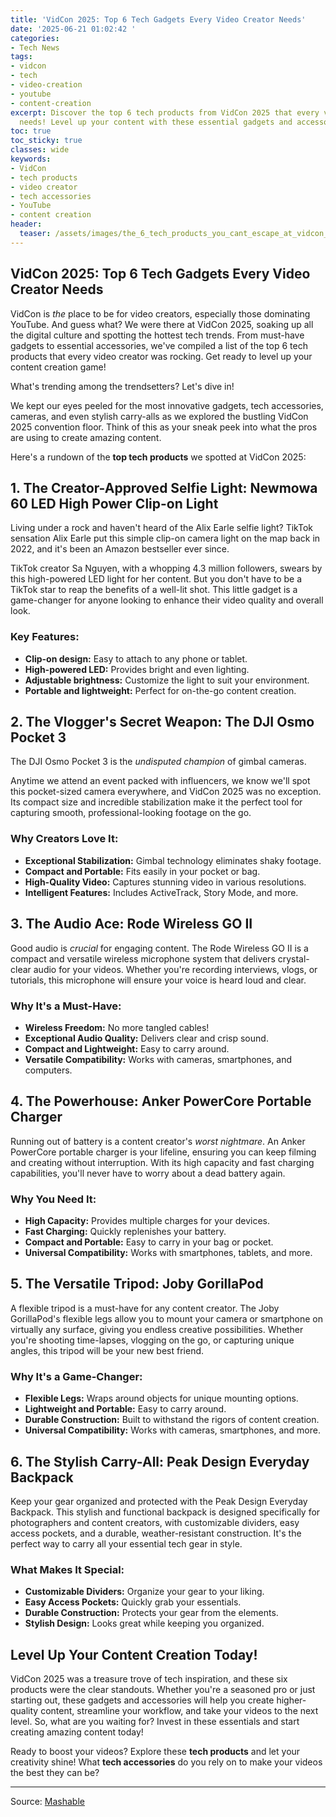 ```yaml
---
title: 'VidCon 2025: Top 6 Tech Gadgets Every Video Creator Needs'
date: '2025-06-21 01:02:42 '
categories:
- Tech News
tags:
- vidcon
- tech
- video-creation
- youtube
- content-creation
excerpt: Discover the top 6 tech products from VidCon 2025 that every video creator
  needs! Level up your content with these essential gadgets and accessories.
toc: true
toc_sticky: true
classes: wide
keywords:
- VidCon
- tech products
- video creator
- tech accessories
- YouTube
- content creation
header:
  teaser: /assets/images/the_6_tech_products_you_cant_escape_at_vidcon_2025_20250621010241.jpg
---
```


## VidCon 2025: Top 6 Tech Gadgets Every Video Creator Needs

VidCon is *the* place to be for video creators, especially those dominating YouTube. And guess what? We were there at VidCon 2025, soaking up all the digital culture and spotting the hottest tech trends. From must-have gadgets to essential accessories, we've compiled a list of the top 6 tech products that every video creator was rocking. Get ready to level up your content creation game!

What's trending among the trendsetters? Let's dive in!

We kept our eyes peeled for the most innovative gadgets, tech accessories, cameras, and even stylish carry-alls as we explored the bustling VidCon 2025 convention floor. Think of this as your sneak peek into what the pros are using to create amazing content.

Here's a rundown of the **top tech products** we spotted at VidCon 2025:

## 1. The Creator-Approved Selfie Light: Newmowa 60 LED High Power Clip-on Light

Living under a rock and haven't heard of the Alix Earle selfie light? TikTok sensation Alix Earle put this simple clip-on camera light on the map back in 2022, and it's been an Amazon bestseller ever since. 

TikTok creator Sa Nguyen, with a whopping 4.3 million followers, swears by this high-powered LED light for her content. But you don't have to be a TikTok star to reap the benefits of a well-lit shot. This little gadget is a game-changer for anyone looking to enhance their video quality and overall look.

### Key Features:

*   **Clip-on design:** Easy to attach to any phone or tablet.
*   **High-powered LED:** Provides bright and even lighting.
*   **Adjustable brightness:** Customize the light to suit your environment.
*   **Portable and lightweight:** Perfect for on-the-go content creation.

## 2. The Vlogger's Secret Weapon: The DJI Osmo Pocket 3

The DJI Osmo Pocket 3 is the *undisputed champion* of gimbal cameras. 

Anytime we attend an event packed with influencers, we know we'll spot this pocket-sized camera everywhere, and VidCon 2025 was no exception. Its compact size and incredible stabilization make it the perfect tool for capturing smooth, professional-looking footage on the go.

### Why Creators Love It:

*   **Exceptional Stabilization:** Gimbal technology eliminates shaky footage.
*   **Compact and Portable:** Fits easily in your pocket or bag.
*   **High-Quality Video:** Captures stunning video in various resolutions.
*   **Intelligent Features:** Includes ActiveTrack, Story Mode, and more.

## 3. The Audio Ace: Rode Wireless GO II

Good audio is *crucial* for engaging content. The Rode Wireless GO II is a compact and versatile wireless microphone system that delivers crystal-clear audio for your videos. Whether you're recording interviews, vlogs, or tutorials, this microphone will ensure your voice is heard loud and clear.

### Why It's a Must-Have:

*   **Wireless Freedom:** No more tangled cables!
*   **Exceptional Audio Quality:** Delivers clear and crisp sound.
*   **Compact and Lightweight:** Easy to carry around.
*   **Versatile Compatibility:** Works with cameras, smartphones, and computers.

## 4. The Powerhouse: Anker PowerCore Portable Charger

Running out of battery is a content creator's *worst nightmare*. An Anker PowerCore portable charger is your lifeline, ensuring you can keep filming and creating without interruption. With its high capacity and fast charging capabilities, you'll never have to worry about a dead battery again.

### Why You Need It:

*   **High Capacity:** Provides multiple charges for your devices.
*   **Fast Charging:** Quickly replenishes your battery.
*   **Compact and Portable:** Easy to carry in your bag or pocket.
*   **Universal Compatibility:** Works with smartphones, tablets, and more.

## 5. The Versatile Tripod: Joby GorillaPod

A flexible tripod is a must-have for any content creator. The Joby GorillaPod's flexible legs allow you to mount your camera or smartphone on virtually any surface, giving you endless creative possibilities. Whether you're shooting time-lapses, vlogging on the go, or capturing unique angles, this tripod will be your new best friend.

### Why It's a Game-Changer:

*   **Flexible Legs:** Wraps around objects for unique mounting options.
*   **Lightweight and Portable:** Easy to carry around.
*   **Durable Construction:** Built to withstand the rigors of content creation.
*   **Universal Compatibility:** Works with cameras, smartphones, and more.

## 6. The Stylish Carry-All: Peak Design Everyday Backpack

Keep your gear organized and protected with the Peak Design Everyday Backpack. This stylish and functional backpack is designed specifically for photographers and content creators, with customizable dividers, easy access pockets, and a durable, weather-resistant construction. It's the perfect way to carry all your essential tech gear in style.

### What Makes It Special:

*   **Customizable Dividers:** Organize your gear to your liking.
*   **Easy Access Pockets:** Quickly grab your essentials.
*   **Durable Construction:** Protects your gear from the elements.
*   **Stylish Design:** Looks great while keeping you organized.

## Level Up Your Content Creation Today!

VidCon 2025 was a treasure trove of tech inspiration, and these six products were the clear standouts. Whether you're a seasoned pro or just starting out, these gadgets and accessories will help you create higher-quality content, streamline your workflow, and take your videos to the next level. So, what are you waiting for? Invest in these essentials and start creating amazing content today!

Ready to boost your videos? Explore these **tech products** and let your creativity shine! What **tech accessories** do you rely on to make your videos the best they can be?

---

Source: [Mashable](https://mashable.com/article/vidcon-2025-tech-products-we-loved)